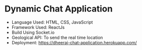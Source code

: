 # Dynamic Chat Application

* Language Used: HTML, CSS, JavaScript
* Framework Used: ReactJs
* Build Using Socket.io
* Geological API: To send the real time location
* Deployment: https://dheeraj-chat-application.herokuapp.com/


